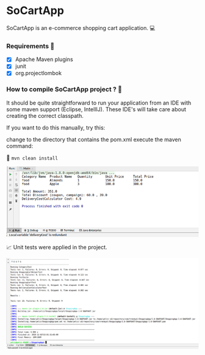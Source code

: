 # SoCartApp

SoCartApp is an e-commerce shopping cart application. :computer:


### Requirements :mag_right:

- [x] Apache Maven plugins
- [x] junit
- [x] org.projectlombok 

 ### How to compile SoCartApp project ?  :memo:

It should be quite straightforward to run your application from an IDE with some maven support (Eclipse, IntellIJ). These IDE's will take care about creating the correct classpath.

If you want to do this manually, try this:

change to the directory that contains the pom.xml execute the maven command:

:pushpin: `mvn clean install`



![sss](https://github.com/yeliztaneroglu/SoCartApp/blob/master/sss.jpg)

:chart_with_upwards_trend: Unit tests were applied in the project.

![test](https://github.com/yeliztaneroglu/SoCartApp/blob/master/test.jpg)
